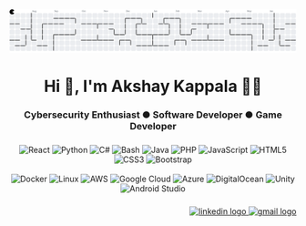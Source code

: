 <picture>
  <source media="(prefers-color-scheme: dark)" srcset="https://raw.githubusercontent.com/AkshayKappala/AkshayKappala/output/pacman-contribution-graph-dark.svg">
  <source media="(prefers-color-scheme: light)" srcset="https://raw.githubusercontent.com/AkshayKappala/AkshayKappala/output/pacman-contribution-graph.svg">
  <img alt="pacman contribution graph" src="https://raw.githubusercontent.com/AkshayKappala/AkshayKappala/output/pacman-contribution-graph.svg">
</picture>

###

<h1 align="center">Hi 👋, I'm Akshay Kappala 🐱‍💻</h1>

###

<h3 align="center">Cybersecurity Enthusiast ● Software Developer ● Game Developer</h3>

###

<p align="left"></p>

###

<div align="center">

  <a>
    <img title="React" alt="React" width="56px" src="https://cdn.jsdelivr.net/gh/devicons/devicon/icons/react/react-original.svg" />
  </a>
  <a>
    <img title="Python" alt="Python" width="56px" src="https://cdn.jsdelivr.net/gh/devicons/devicon/icons/python/python-original.svg" />
  </a>
    <a>
    <img title="C#" alt="C#" width="56px" src="https://cdn.jsdelivr.net/gh/devicons/devicon/icons/csharp/csharp-original.svg" />
  </a>
  <a>
    <img title="Bash" alt="Bash" width="56px" src="https://cdn.jsdelivr.net/gh/devicons/devicon/icons/bash/bash-original.svg" />
  </a>
  <a>
    <img title="Java" alt="Java" width="56px" src="https://cdn.jsdelivr.net/gh/devicons/devicon/icons/java/java-original.svg" />
  </a>
    <a>
    <img title="PHP" alt="PHP" width="56px" src="https://cdn.jsdelivr.net/gh/devicons/devicon/icons/php/php-original.svg" />
  </a>
  <a>
    <img title="JavaScript" alt="JavaScript" width="56px" src="https://cdn.jsdelivr.net/gh/devicons/devicon/icons/javascript/javascript-original.svg" />
  </a>
  <a>
    <img title="HTML5" alt="HTML5" width="56px" src="https://cdn.jsdelivr.net/gh/devicons/devicon/icons/html5/html5-original.svg" />
  </a>
  <a>
    <img title="CSS3" alt="CSS3" width="56px" src="https://cdn.jsdelivr.net/gh/devicons/devicon/icons/css3/css3-original.svg" />
  </a>
  <a>
    <img title="Bootstrap" alt="Bootstrap" width="56px" src="https://cdn.jsdelivr.net/gh/devicons/devicon/icons/bootstrap/bootstrap-original.svg" />
  </a>

</div>

<br>

<div align="center">

  <a>
    <img title="Docker" alt="Docker" width="56px" src="https://cdn.jsdelivr.net/gh/devicons/devicon/icons/docker/docker-original.svg" />
  </a>
  <a>
    <img title="Linux" alt="Linux" width="56px" src="https://cdn.jsdelivr.net/gh/devicons/devicon/icons/linux/linux-original.svg" />
  </a>
  <a>
    <img title="AWS" alt="AWS" width="56px" src="https://cdn.jsdelivr.net/gh/devicons/devicon/icons/amazonwebservices/amazonwebservices-line-wordmark.svg" />
  </a>
  <a>
    <img title="Google Cloud" alt="Google Cloud" width="56px" src="https://cdn.jsdelivr.net/gh/devicons/devicon/icons/googlecloud/googlecloud-original.svg" />
  </a>
  <a>
    <img title="Azure" alt="Azure" width="56px" src="https://cdn.jsdelivr.net/gh/devicons/devicon/icons/azure/azure-original.svg" />
  </a>
  <a>
    <img title="DigitalOcean" alt="DigitalOcean" width="56px" src="https://cdn.jsdelivr.net/gh/devicons/devicon/icons/digitalocean/digitalocean-original.svg" />
  </a>
  <a>
    <img title="Unity" alt="Unity" width="56px" src="https://cdn.jsdelivr.net/gh/devicons/devicon/icons/unity/unity-original.svg" />
  </a>
  <a>
    <img title="Android Studio" alt="Android Studio" width="56px" src="https://cdn.jsdelivr.net/gh/devicons/devicon/icons/androidstudio/androidstudio-original.svg" />
  </a>

</div>

###

<div align="right">
  <a href="https://linkedin.com/in/akshaykappala" target="_blank">
    <img src="https://img.shields.io/static/v1?message=LinkedIn&logo=linkedin&label=&color=0077B5&logoColor=white&labelColor=&style=flat" height="24" alt="linkedin logo"  />
  </a>
  <a href="mailto:akshaykappala.cs@gmail.com" target="_blank">
    <img src="https://img.shields.io/static/v1?message=Gmail&logo=gmail&label=&color=D14836&logoColor=white&labelColor=&style=flat" height="24" alt="gmail logo"  />
  </a>
</div>
